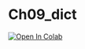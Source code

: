# Ch09_dict
[![Open In Colab](https://colab.research.google.com/assets/colab-badge.svg)](https://colab.research.google.com/github/pths-python-101/Ch.09_dict/blob/main/Ch09_%E5%AE%B9%E5%99%A8%E5%9E%8B%E6%85%8B_2.ipynb)
